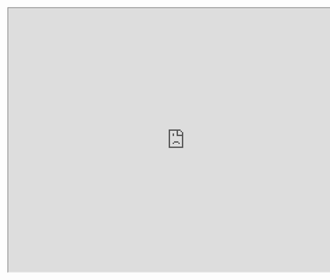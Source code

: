 <iframe src="https://public.tableau.com/views/YourVisualization/YourDashboard](https://eu-west-1a.online.tableau.com/#/site/dataglacier/views/Scoccer/Dashboard1?:iid=5)https://eu-west-1a.online.tableau.com/#/site/dataglacier/views/Scoccer/Dashboard1?:iid=5" width="800" height="600"></iframe>

